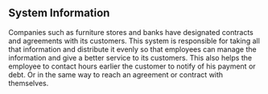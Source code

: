 <h2><strong>System Information</strong></h2>

Companies such as furniture stores and banks have designated contracts and agreements with its 
customers. This system is responsible for taking all that information and distribute it evenly 
so that employees can manage the information and give a better service to its customers. 
This also helps the employee to contact hours earlier the customer to notify of his payment or debt. 
Or in the same way to reach an agreement or contract with themselves.
